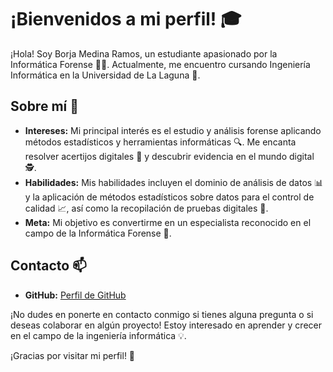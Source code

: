 # ¡Bienvenidos a mi perfil! 🎓

¡Hola! Soy Borja Medina Ramos, un estudiante apasionado por la Informática Forense 👨‍💻. Actualmente, me encuentro cursando Ingeniería Informática en la Universidad de La Laguna 🏫.

## Sobre mí 🚀

- **Intereses:** Mi principal interés es el estudio y análisis forense aplicando métodos estadísticos y herramientas informáticas 🔍. Me encanta resolver acertijos digitales 🔐 y descubrir evidencia en el mundo digital 🕵️.
- **Habilidades:** Mis habilidades incluyen el dominio de análisis de datos 📊 y la aplicación de métodos estadísticos sobre datos para el control de calidad 📈, así como la recopilación de pruebas digitales 📂.
- **Meta:** Mi objetivo es convertirme en un especialista reconocido en el campo de la Informática Forense 🌟.

## Contacto 📫
- **GitHub:** [Perfil de GitHub](https://github.com/ShayBRJ)

¡No dudes en ponerte en contacto conmigo si tienes alguna pregunta o si deseas colaborar en algún proyecto! Estoy interesado en aprender y crecer en el campo de la ingeniería informática 💡.

¡Gracias por visitar mi perfil! 👋

